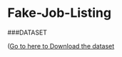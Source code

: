 # Fake-Job-Listing

###DATASET


([Go to here to Download the dataset](https://www.kaggle.com/shivamb/real-or-fake-fake-jobposting-prediction)
